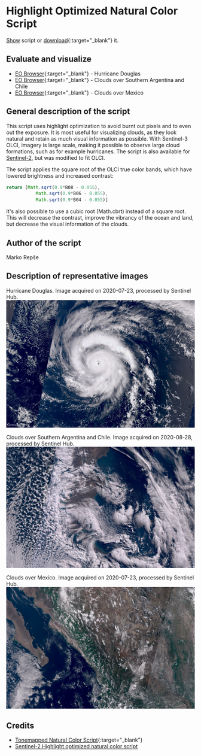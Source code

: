 # Highlight Optimized Natural Color Script

<a href="#" id='togglescript'>Show</a> script or [download](script.js){:target="_blank"} it.
<div id='script_view' style="display:none">
{% highlight javascript %}
{% include_relative script.js %}
{% endhighlight %}
</div>

## Evaluate and visualize   
 - [EO Browser](https://sentinelshare.page.link/Nn6S){:target="_blank"} - Hurricane Douglas
 - [EO Browser](https://sentinelshare.page.link/KATy){:target="_blank"} - Clouds over Southern Argentina and Chile
 - [EO Browser](https://sentinelshare.page.link/Qf25){:target="_blank"} - Clouds over Mexico


## General description of the script

This script uses highlight optimization to avoid burnt out pixels and to even out the exposure. It is most useful for visualizing clouds, as they look natural and retain as much visual information as possible. With Sentinel-3 OLCI, imagery is large scale, making it possible to observe large cloud formations, such as for example hurricanes. The script is also available for [Sentinel-2](https://custom-scripts.sentinel-hub.com/sentinel-2/highlight_optimized_natural_color/), but was modified to fit OLCI. 

The script applies the square root of the OLCI true color bands, which have lowered brightness and increased contrast: 

```javascript
return [Math.sqrt(0.9*B08 - 0.055),
           Math.sqrt(0.9*B06 - 0.055),
           Math.sqrt(0.9*B04 - 0.055)]
```

It's also possible to use a cubic root (Math.cbrt) instead of a square root. This will decrease the contrast, improve the vibrancy of the ocean and land, but decrease the visual information of the clouds. 

## Author of the script

Marko Repše

## Description of representative images

Hurricane Douglas. Image acquired on 2020-07-23, processed by Sentinel Hub. 
![Douglas](fig/fig1.jpg)

Clouds over Southern Argentina and Chile. Image acquired on 2020-08-28, processed by Sentinel Hub. 
![Chile clouds](fig/fig2.jpg)

Clouds over Mexico. Image acquired on 2020-07-23, processed by Sentinel Hub. 
![Mexico clouds](fig/fig3.png)

## Credits

 - [Tonemapped Natural Color Script](https://custom-scripts.sentinel-hub.com/sentinel-2/tonemapped_natural_color/){:target="_blank"} 
 - [Sentinel-2 Highlight optimized natural color script](https://custom-scripts.sentinel-hub.com/sentinel-2/highlight_optimized_natural_color/)
